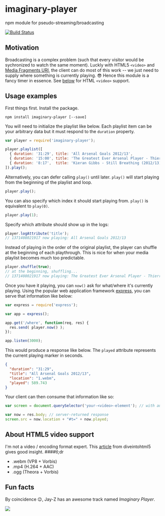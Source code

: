 imaginary-player
================

npm module for pseudo-streaming/broadcasting

[![Build Status](https://travis-ci.org/mjchoi/imaginary-player.png)](https://travis-ci.org/mjchoi/imaginary-player)

## Motivation

Broadcasting is a complex problem (such that every visitor would be sychronized to watch the same moment). Luckly with HTML5 `<video>` and [Media Fragments URI](http://www.w3.org/TR/media-frags/), the client can do most of this work -- we just need to supply where something is currently playing. :sunglasses: Hence this module is a fancy timer in essence. See [below](#about-html5-video-support) for HTML `<video>` support.

## Usage examples

First things first. Install the package.
```shell
npm install imaginary-player [--save]
```

You will need to initialize the playlist like below. Each playlist item can be your arbitrary data but it must respond to the `duration` property.
```javascript
var player = require('imaginary-player');

player.playlist([
  { duration: '31:29', title: 'All Arsenal Goals 2012/13',                        location: '1.webm' },
  { duration: '15:00', title: 'The Greatest Ever Arsenal Player - Thierry Henry', location: '2.webm' },
  { duration: '8:17',  title: 'Kieran Gibbs - Still Breathing (2012/13)',         location: '3.webm' }
]).play();
```

Alternatively, you can defer calling `play()` until later. `play()` will start playing from the beginning of the playlist and loop.
```javascript
player.play();
```

You can also specify which index it should start playing from. `play()` is equivalent to `play(0)`.
```javascript
player.play(1);
```

Specify which attribute should show up in the logs:
```javascript
player.logAttribute('title');
// 1371408021917 now playing: All Arsenal Goals 2012/13
```

Instead of playing in the order of the original playlist, the player can shuffle at the beginning of each playthrough. This is nice for when your media playlist becomes much too predictable.
```javascript
player.shuffle(true);
// at the beginning, shuffling...
// 1371408021917 now playing: The Greatest Ever Arsenal Player - Thierry Henry
```

Once you have it playing, you can `now()` ask for what/where it's currently playing. Using the popular web application framework [express](http://expressjs.com/api.html), you can serve that information like below:
```javascript
var express = require('express');

var app = express();

app.get('/where', function(req, res) {
  res.send( player.now() );
});

app.listen(3000);
```

This would produce a response like below. The `played` attribute represents the current playing marker in seconds.
```json
{
  "duration": "31:29",
  "title": "All Arsenal Goals 2012/13",
  "location": "1.webm",
  "played": 589.743
}
```

Your client can then consume that information like so:
```javascript
var screen = document.querySelector('your-<video>-element'); // with autoplay attribute maybe?

var now = res.body; // server-returned response
screen.src = now.location + "#t=" + now.played;
```

## About HTML5 video support

I'm not a video / encoding format expert.  This [article](http://diveintohtml5.info/video.html#what-works) from diveintohtml5 gives good insight.
####tl;dr
* .webm (VP8 + Vorbis)
* .mp4 (H.264 + AAC)
* .ogg (Theora + Vorbis)

## Fun facts

By coincidence :wink:, Jay-Z has an awesome track named _Imaginary Player_.

<img src="http://imgur.com/vyZxJd2.jpg">
